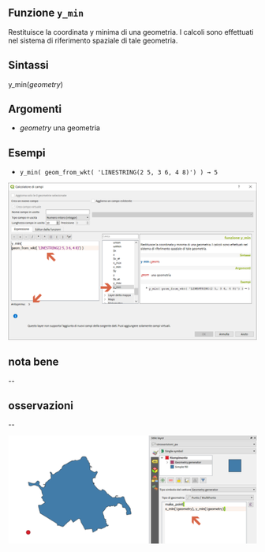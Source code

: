 ## Funzione `y_min`

Restituisce la coordinata y minima di una geometria. I calcoli sono effettuati nel sistema di riferimento spaziale di tale geometria.

## Sintassi

y_min(_geometry_)

## Argomenti

* _geometry_ una geometria

## Esempi

* `y_min( geom_from_wkt( 'LINESTRING(2 5, 3 6, 4 8)') ) → 5`

<img src="/img/geometria/y_min/y_min1.png">

## nota bene

--

## osservazioni

--

<img src="/img/geometria/y_min/y_min2.png">